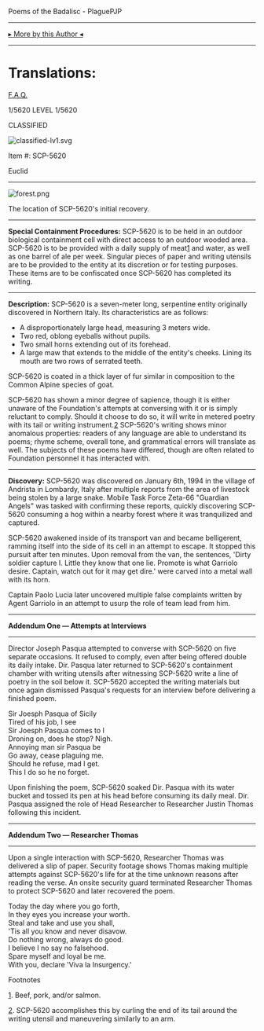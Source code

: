Poems of the Badalisc - PlaguePJP

* * *

[▸ More by this Author ◂](http://www.scp-wiki.net/plaguepjp)

* * *

Translations:
=============

[F.A.Q.](http://www.scp-wiki.net/component:info-ayers)

1/5620 LEVEL 1/5620

CLASSIFIED

![classified-lv1.svg](http://www.scp-wiki.net/local--files/component:classified-bar-woed-source/classified-lv1.svg)

Item #: SCP-5620

Euclid

* * *

![forest.png](http://kaktuskontainer.wdfiles.com/local--files/jawn-8/forest.png)

The location of SCP-5620's initial recovery.

* * *

**Special Containment Procedures:** SCP-5620 is to be held in an outdoor biological containment cell with direct access to an outdoor wooded area. SCP-5620 is to be provided with a daily supply of meat[1](javascript:;) and water, as well as one barrel of ale per week. Singular pieces of paper and writing utensils are to be provided to the entity at its discretion or for testing purposes. These items are to be confiscated once SCP-5620 has completed its writing.

* * *

**Description:** SCP-5620 is a seven-meter long, serpentine entity originally discovered in Northern Italy. Its characteristics are as follows:

*   A disproportionately large head, measuring 3 meters wide.
*   Two red, oblong eyeballs without pupils.
*   Two small horns extending out of its forehead.
*   A large maw that extends to the middle of the entity's cheeks. Lining its mouth are two rows of serrated teeth.

SCP-5620 is coated in a thick layer of fur similar in composition to the Common Alpine species of goat.

SCP-5620 has shown a minor degree of sapience, though it is either unaware of the Foundation's attempts at conversing with it or is simply reluctant to comply. Should it choose to do so, it will write in metered poetry with its tail or writing instrument.[2](javascript:;) SCP-5620's writing shows minor anomalous properties: readers of any language are able to understand its poems; rhyme scheme, overall tone, and grammatical errors will translate as well. The subjects of these poems have differed, though are often related to Foundation personnel it has interacted with.

* * *

**Discovery:** SCP-5620 was discovered on January 6th, 1994 in the village of Andrista in Lombardy, Italy after multiple reports from the area of livestock being stolen by a large snake. Mobile Task Force Zeta-66 "Guardian Angels" was tasked with confirming these reports, quickly discovering SCP-5620 consuming a hog within a nearby forest where it was tranquilized and captured.

SCP-5620 awakened inside of its transport van and became belligerent, ramming itself into the side of its cell in an attempt to escape. It stopped this pursuit after ten minutes. Upon removal from the van, the sentences, 'Dirty soldier capture I. Little they know that one lie. Promote is what Garriolo desire. Captain, watch out for it may get dire.' were carved into a metal wall with its horn.

Captain Paolo Lucia later uncovered multiple false complaints written by Agent Garriolo in an attempt to usurp the role of team lead from him.

* * *

**Addendum One — Attempts at Interviews**

* * *

Director Joseph Pasqua attempted to converse with SCP-5620 on five separate occasions. It refused to comply, even after being offered double its daily intake. Dir. Pasqua later returned to SCP-5620's containment chamber with writing utensils after witnessing SCP-5620 write a line of poetry in the soil below it. SCP-5620 accepted the writing materials but once again dismissed Pasqua's requests for an interview before delivering a finished poem.

Sir Joesph Pasqua of Sicily  
Tired of his job, I see  
Sir Joesph Pasqua comes to I  
Droning on, does he stop? Nigh.  
Annoying man sir Pasqua be  
Go away, cease plaguing me.  
Should he refuse, mad I get.  
This I do so he no forget.  

Upon finishing the poem, SCP-5620 soaked Dir. Pasqua with its water bucket and tossed its pen at his head before consuming its daily meal. Dir. Pasqua assigned the role of Head Researcher to Researcher Justin Thomas following this incident.

* * *

**Addendum Two — Researcher Thomas**

* * *

Upon a single interaction with SCP-5620, Researcher Thomas was delivered a slip of paper. Security footage shows Thomas making multiple attempts against SCP-5620's life for at the time unknown reasons after reading the verse. An onsite security guard terminated Researcher Thomas to protect SCP-5620 and later recovered the poem.

Today the day where you go forth,  
In they eyes you increase your worth.  
Steal and take and use you shall,  
'Tis all you know and never disavow.  
Do nothing wrong, always do good.  
I believe I no say no falsehood.  
Spare myself and loyal be me.  
With you, declare 'Viva la Insurgency.'  

Footnotes

[1](javascript:;). Beef, pork, and/or salmon.

[2](javascript:;). SCP-5620 accomplishes this by curling the end of its tail around the writing utensil and maneuvering similarly to an arm.